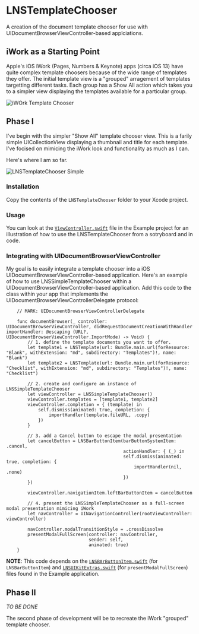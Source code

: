 # LNSTemplateChooser

A creation of the document template chooser for use with UIDocumentBrowserViewController-based applciations.

## iWork as a Starting Point

Apple's iOS iWork (Pages, Numbers &amp; Keynote) apps (circa iOS 13) have quite complex template choosers because of the wide range of templates they offer.  The initial template view is a "grouped" arragement of templates targetting different tasks.  Each group has a Show All action which takes you to a simpler view displaying the templates available for a particular group.

![iWOrk Template Chooser](Assets/iWorkTemplateChooser.png)

## Phase I

I've begin with the simpler "Show All" template chooser view.  This is a farily simple UICollectionView displaying a thumbnail and title for each template.  I've focised on mimicing the iWork look and functionality as much as I can.

Here's where I am so far.

![LNSTemplateChooser Simple](Assets/LNSTemplateChooser.png)

### Installation

Copy the contents of the `LNSTemplateChooser` folder to your Xcode project.  

### Usage

You can look at the [`ViewController.swift`](https://github.com/alldritt/LNSTemplateChooser/blob/master/Example/ViewController.swift) file in the Example project for an illustration of how to use the LNSTemplateChooser from a sotryboard and in code.

### Integrating with UIDocumentBrowserViewController

My goal is to easily integrate a template chooser into a iOS UIDocumentBrowserViewController-based application.  Here's an example of how to use LNSSimpleTemplateChooser within a UIDocumentBrowserViewController-based application.  Add this code to the class within your app that implements the UIDocumentBrowserViewControllerDelegate protocol:

```
    // MARK: UIDocumentBrowserViewControllerDelegate
    
    func documentBrowser(_ controller: UIDocumentBrowserViewController, didRequestDocumentCreationWithHandler importHandler: @escaping (URL?, UIDocumentBrowserViewController.ImportMode) -> Void) {
        // 1. define the template documents you want to offer.
        let template1 = LNSTemplate(url: Bundle.main.url(forResource: "Blank", withExtension: "md", subdirectory: "Templates")!, name: "Blank")
        let template2 = LNSTemplate(url: Bundle.main.url(forResource: "Checklist", withExtension: "md", subdirectory: "Templates")!, name: "Checklist")
        
        // 2. create and configure an instance of LNSSimpleTemplateChooser
        let viewController = LNSSimpleTemplateChooser()
        viewController.templates = [template1, template2]
        viewController.completion = { (template) in
            self.dismiss(animated: true, completion: {
                importHandler(template.fileURL, .copy)
            })
        }

        // 3. add a Cancel button to escape the modal presentation
        let cancelButton = LNSBarButtonItem(barButtonSystemItem: .cancel,
                                            actionHandler: { (_) in
                                            self.dismiss(animated: true, completion: {
                                                importHandler(nil, .none)
                                            })
        })
        
        viewController.navigationItem.leftBarButtonItem = cancelButton

        // 4. present the LNSSimpleTemplateChooser as a full-screen modal presentation mimicing iWork
        let navController = UINavigationController(rootViewController: viewController)

        navController.modalTransitionStyle = .crossDissolve
        presentModalFullScreen(controller: navController,
                               sender: self,
                               animated: true)
    }
```

__NOTE__: This code depends on the [`LNSBArButtonItem.swift`](https://github.com/alldritt/LNSTemplateChooser/blob/master/Example/LNSBarButtonItem.swift) (for `LNSBarButtonItem`) and [`LNSUIKitExtras.swift`](https://github.com/alldritt/LNSTemplateChooser/blob/master/Example/LNSUIKitExtras.swift) (for `presentModalFullScreen`) files found in the Example application.

## Phase II

_TO BE DONE_

The second phase of development will be to recreate the iWork "grouped" template chooser.